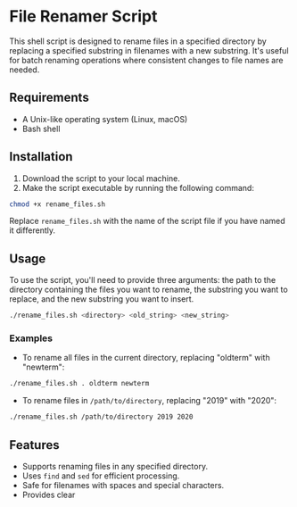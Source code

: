 
# File Renamer Script

This shell script is designed to rename files in a specified directory by replacing a specified substring in filenames with a new substring. It's useful for batch renaming operations where consistent changes to file names are needed.

## Requirements

- A Unix-like operating system (Linux, macOS)
- Bash shell

## Installation

1. Download the script to your local machine.
2. Make the script executable by running the following command:

```bash
chmod +x rename_files.sh
```

Replace `rename_files.sh` with the name of the script file if you have named it differently.

## Usage

To use the script, you'll need to provide three arguments: the path to the directory containing the files you want to rename, the substring you want to replace, and the new substring you want to insert. 

```bash
./rename_files.sh <directory> <old_string> <new_string>
```

### Examples

- To rename all files in the current directory, replacing "oldterm" with "newterm":

```bash
./rename_files.sh . oldterm newterm
```

- To rename files in `/path/to/directory`, replacing "2019" with "2020":

```bash
./rename_files.sh /path/to/directory 2019 2020
```

## Features

- Supports renaming files in any specified directory.
- Uses `find` and `sed` for efficient processing.
- Safe for filenames with spaces and special characters.
- Provides clear
